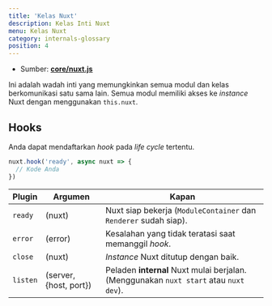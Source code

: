 ```yaml
---
title: 'Kelas Nuxt'
description: Kelas Inti Nuxt
menu: Kelas Nuxt
category: internals-glossary
position: 4
---
```


- Sumber: **[core/nuxt.js](https://github.com/nuxt/nuxt.js/blob/dev/packages/core/src/nuxt.js)**

Ini adalah wadah inti yang memungkinkan semua modul dan kelas berkomunikasi satu sama lain. Semua modul memiliki akses ke _instance_ Nuxt dengan menggunakan `this.nuxt`.

## Hooks

Anda dapat mendaftarkan _hook_ pada _life cycle_ tertentu.

```js
nuxt.hook('ready', async nuxt => {
  // Kode Anda
})
```

| Plugin | Argumen | Kapan |
| --- | --- | --- |
| `ready` | (nuxt) | Nuxt siap bekerja (`ModuleContainer` dan `Renderer` sudah siap). |
| `error` | (error) | Kesalahan yang tidak teratasi saat memanggil _hook_. |
| `close` | (nuxt) | _Instance_ Nuxt ditutup dengan baik. |
| `listen` | (server, {host, port}) | Peladen **internal** Nuxt mulai berjalan. (Menggunakan `nuxt start` atau `nuxt dev`). |